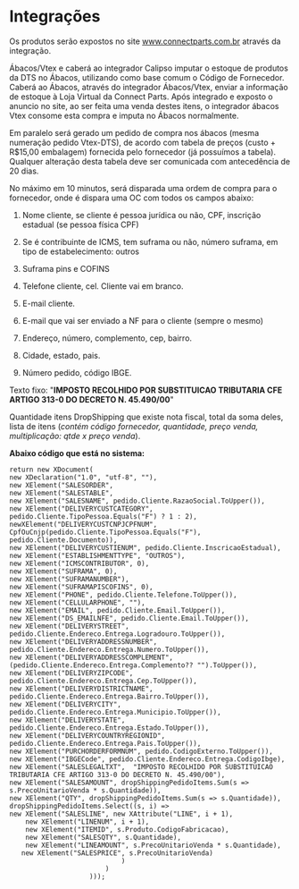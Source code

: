 # Integrações

Os produtos serão expostos no site www.connectparts.com.br através da integração.

Ábacos/Vtex e caberá ao integrador Calipso imputar o estoque de produtos da DTS no Ábacos, utilizando como base comum o Código de Fornecedor. Caberá ao Ábacos, através do integrador Ábacos/Vtex, enviar a informação de estoque à Loja Virtual da Connect Parts. Após integrado e exposto o anuncio no site, ao ser feita uma venda destes itens, o integrador ábacos Vtex consome esta compra e imputa no Ábacos normalmente.

Em paralelo será gerado um pedido de compra nos ábacos (mesma numeração pedido Vtex-DTS), de acordo com tabela de preços (custo + R$15,00 embalagem) fornecida pelo fornecedor (já possuímos a tabela). Qualquer alteração desta tabela deve ser comunicada com antecedência de 20 dias.

No máximo em 10 minutos, será disparada uma ordem de compra para o fornecedor, onde é dispara uma OC com todos os campos abaixo:

1. Nome cliente, se cliente é pessoa jurídica ou não, CPF, inscrição estadual (se pessoa física CPF)

2. Se é contribuinte de ICMS, tem suframa ou não, número suframa, em tipo de estabelecimento: outros 

3. Suframa pins e COFINS

4. Telefone cliente, cel.  Cliente vai em branco.

5. E-mail cliente.

6. E-mail que vai ser enviado a NF para o cliente (sempre o mesmo)

7. Endereço, número, complemento, cep, bairro.

8. Cidade, estado, pais.

9. Número pedido, código IBGE.

Texto fixo:  "**IMPOSTO RECOLHIDO POR SUBSTITUICAO TRIBUTARIA CFE ARTIGO 313-0 DO DECRETO N. 45.490/00**"

Quantidade itens DropShipping que existe nota fiscal, total da soma deles, lista de itens (_contém código fornecedor, quantidade, preço venda, multiplicação: qtde x preço venda_).

**Abaixo código que está no sistema:**



```
return new XDocument(
new XDeclaration("1.0", "utf-8", ""),
new XElement("SALESORDER",
new XElement("SALESTABLE",
new XElement("SALESNAME", pedido.Cliente.RazaoSocial.ToUpper()),
new XElement("DELIVERYCUSTCATEGORY", pedido.Cliente.TipoPessoa.Equals("F") ? 1 : 2),
newXElement("DELIVERYCUSTCNPJCPFNUM", CpfOuCnjp(pedido.Cliente.TipoPessoa.Equals("F"), pedido.Cliente.Documento)),
new XElement("DELIVERYCUSTIENUM", pedido.Cliente.InscricaoEstadual),
new XElement("ESTABLISHMENTTYPE", "OUTROS"),
new XElement("ICMSCONTRIBUTOR", 0),
new XElement("SUFRAMA", 0),
new XElement("SUFRAMANUMBER"),
new XElement("SUFRAMAPISCOFINS", 0),
new XElement("PHONE", pedido.Cliente.Telefone.ToUpper()),
new XElement("CELLULARPHONE", ""),
new XElement("EMAIL", pedido.Cliente.Email.ToUpper()),
new XElement("DS_EMAILNFE", pedido.Cliente.Email.ToUpper()),
new XElement("DELIVERYSTREET", pedido.Cliente.Endereco.Entrega.Logradouro.ToUpper()),
new XElement("DELIVERYADDRESSNUMBER", pedido.Cliente.Endereco.Entrega.Numero.ToUpper()),
new XElement("DELIVERYADDRESSCOMPLEMENT", (pedido.Cliente.Endereco.Entrega.Complemento?? "").ToUpper()),
new XElement("DELIVERYZIPCODE", pedido.Cliente.Endereco.Entrega.Cep.ToUpper()),
new XElement("DELIVERYDISTRICTNAME", pedido.Cliente.Endereco.Entrega.Bairro.ToUpper()),
new XElement("DELIVERYCITY", pedido.Cliente.Endereco.Entrega.Municipio.ToUpper()),
new XElement("DELIVERYSTATE", pedido.Cliente.Endereco.Entrega.Estado.ToUpper()),
new XElement("DELIVERYCOUNTRYREGIONID", pedido.Cliente.Endereco.Entrega.Pais.ToUpper()),
new XElement("PURCHORDERFORMNUM", pedido.CodigoExterno.ToUpper()),
new XElement("IBGECode", pedido.Cliente.Endereco.Entrega.CodigoIbge),
new XElement("SALESLEGALTXT",  "IMPOSTO RECOLHIDO POR SUBSTITUICAO TRIBUTARIA CFE ARTIGO 313-0 DO DECRETO N. 45.490/00"),
new XElement("SALESAMOUNT", dropShippingPedidoItems.Sum(s => s.PrecoUnitarioVenda * s.Quantidade)),
new XElement("QTY", dropShippingPedidoItems.Sum(s => s.Quantidade)),
dropShippingPedidoItems.Select((s, i) =>
new XElement("SALESLINE", new XAttribute("LINE", i + 1),
  	new XElement("LINENUM", i + 1),
  	new XElement("ITEMID", s.Produto.CodigoFabricacao),
  	new XElement("SALESQTY", s.Quantidade),
  	new XElement("LINEAMOUNT", s.PrecoUnitarioVenda * s.Quantidade),
   new XElement("SALESPRICE", s.PrecoUnitarioVenda)
                            )
                        )
                    )));
```




